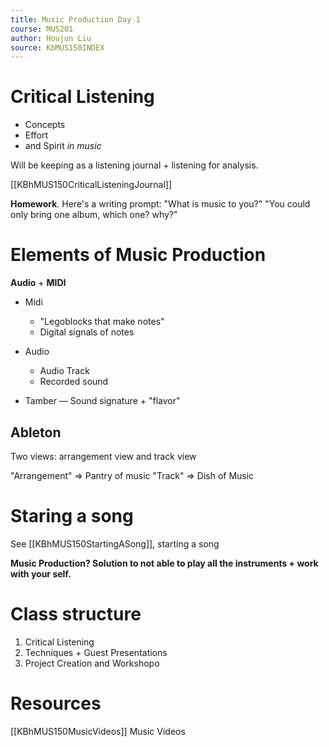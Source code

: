 ```yaml
---
title: Music Production Day 1
course: MUS201
author: Houjun Liu
source: KbMUS150INDEX
---
```


# Critical Listening
- Concepts
- Effort
- and Spirit _in music_

Will be keeping as a listening journal + listening for analysis.

[[KBhMUS150CriticalListeningJournal]]

**Homework**. Here's a writing prompt: "What is music to you?" "You could only bring one album, which one? why?"


# Elements of Music Production

**Audio** + **MIDI**

- Midi 
    - "Legoblocks that make notes"
    - Digital signals of notes
- Audio
    - Audio Track
    - Recorded sound

- Tamber — Sound signature + "flavor"

## Ableton
Two views: arrangement view and track view

"Arrangement" => Pantry of music
"Track" => Dish of Music


# Staring a song
See [[KBhMUS150StartingASong]], starting a song

**Music Production? Solution to not able to play all the instruments + work with your self.**

# Class structure
1. Critical Listening
2. Techniques + Guest Presentations
3. Project Creation and Workshopo

# Resources
[[KBhMUS150MusicVideos]] Music Videos
